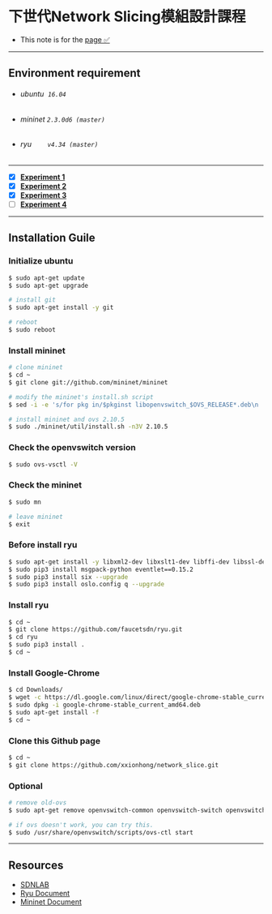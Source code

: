 # 下世代Network Slicing模組設計課程

* This note is for the [page ✅](http://140.117.164.12/mbat_cctu/%E8%AA%B2%E5%A0%82%E6%95%99%E6%9D%90%E6%8A%95%E5%BD%B1%E7%89%87/)
***
## Environment requirement
* ###### ubuntu &nbsp;`16.04`
* ###### mininet `2.3.0d6 (master)`
* ###### ryu &nbsp;&nbsp;&nbsp;&nbsp;&nbsp;&nbsp;&nbsp;`v4.34 (master)`
---
- [x] **[Experiment 1](./experiment_1/README.md)**
- [x] **[Experiment 2](./experiment_2/README.md)**
- [x] **[Experiment 3](./experiment_3/README.md)**
- [ ] **[Experiment 4](./experiment_4/script/README.md)**
---
## Installation Guile
### Initialize ubuntu 

```bash
$ sudo apt-get update
$ sudo apt-get upgrade

# install git
$ sudo apt-get install -y git

# reboot
$ sudo reboot
```

### Install mininet
```bash
# clone mininet
$ cd ~
$ git clone git://github.com/mininet/mininet

# modify the mininet's install.sh script
$ sed -i -e 's/for pkg in/$pkginst libopenvswitch_$OVS_RELEASE*.deb\n    for pkg in/g' ~/mininet/util/install.sh

# install mininet and ovs 2.10.5
$ sudo ./mininet/util/install.sh -n3V 2.10.5
```
### Check the openvswitch version
```bash
$ sudo ovs-vsctl -V
```

### Check the mininet
```bash
$ sudo mn 

# leave mininet
$ exit
```

### Before install ryu
```bash
$ sudo apt-get install -y libxml2-dev libxslt1-dev libffi-dev libssl-dev zlib1g-dev python3-pip python-eventlet python-routes python-webob python-paramiko gcc python-dev 
$ sudo pip3 install msgpack-python eventlet==0.15.2
$ sudo pip3 install six --upgrade
$ sudo pip3 install oslo.config q --upgrade
```

### Install ryu
```bash
$ cd ~
$ git clone https://github.com/faucetsdn/ryu.git
$ cd ryu
$ sudo pip3 install .
$ cd ~
```

### Install Google-Chrome
```bash
$ cd Downloads/
$ wget -c https://dl.google.com/linux/direct/google-chrome-stable_current_amd64.deb
$ sudo dpkg -i google-chrome-stable_current_amd64.deb
$ sudo apt-get install -f
$ cd ~
```

### Clone this Github page
```bash
$ cd ~
$ git clone https://github.com/xxionhong/network_slice.git
```
### Optional
```bash
# remove old-ovs
$ sudo apt-get remove openvswitch-common openvswitch-switch openvswitch-pki openvswitch-testcontroller -y

# if ovs doesn't work, you can try this.
$ sudo /usr/share/openvswitch/scripts/ovs-ctl start
```
---

## Resources
- [SDNLAB](https://www.sdnlab.com/)
- [Ryu Document](https://ryu.readthedocs.io/en/latest/index.html)
- [Mininet Document](https://github.com/mininet/mininet/wiki/Documentation)

